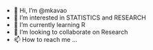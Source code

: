 - 👋 Hi, I’m @mkavao
- 👀 I’m interested in STATISTICS and RESEARCH
- 🌱 I’m currently learning R
- 💞️ I’m looking to collaborate on Research
- 📫 How to reach me ...

<!---
mkavao/mkavao is a ✨ special ✨ repository because its `README.md` (this file) appears on your GitHub profile.
You can click the Preview link to take a look at your changes.
--->
